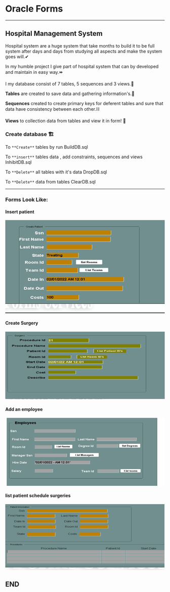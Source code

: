 # Oracle Forms
----
## Hospital Management System

Hospital system are a huge system that take months to build it to be full system after days and days from studying all aspects and make the system goes will.✔


In my humble project I give part of hospital system that can by developed and maintain in easy way.⏩


I my database consist of 7 tables, 5 sequences and 3 views.🧵


**Tables** are created to save data and gathering information's.📑

**Sequences** created to create primary keys for deferent tables and sure that data have consistency between each other.⛓

**Views** to collection data from tables and view it in form! 📸

### Create database 🏗

To `**Create**` tables by run BuildDB.sql

To `**insert**` tables data , add constraints, sequences and views InhibitDB.sql 

To `**Delete**` all tables with it's data DropDB.sql

To `**Delete**` data from tables ClearDB.sql

-----

### Forms Look Like:

#### Insert patient 
![image](images/Picture1.png)

#### Create Surgery 
![image](images/Picture2.png)

#### Add an employee
![image](images/Picture3.png)

#### list patient schedule surgeries
![image](images/Picture4.png)


## END



